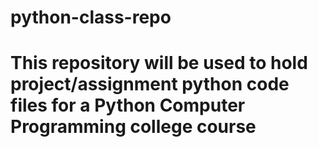 # python-class-repo
# This repository will be used to hold project/assignment python code files for a Python Computer Programming college course
